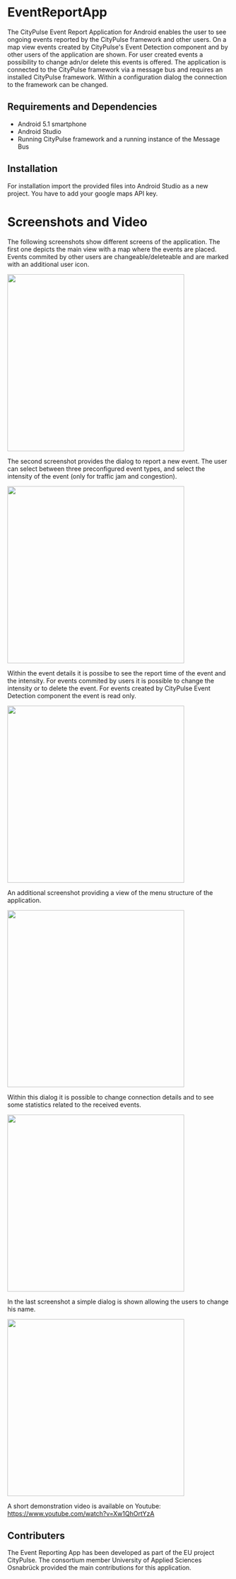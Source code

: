 # EventReportApp
The CityPulse Event Report Application for Android enables the user to see ongoing events reported by the CityPulse framework and other users. On a map view events created by CityPulse's Event Detection component and by other users of the application are shown. For user created events a possibility to change adn/or delete this events is offered. The application is connected to the CityPulse framework via a message bus and requires an installed CityPulse framework. Within a configuration dialog the connection to the framework can be changed.


## Requirements and Dependencies
- Android 5.1 smartphone
- Android Studio
- Running CityPulse framework and a running instance of the Message Bus

## Installation
For installation import the provided files into Android Studio as a new project. You have to add your google maps API key.

# Screenshots and Video
The following screenshots show different screens of the application. The first one depicts the main view with a map where the events are placed. Events commited by other users are changeable/deleteable and are marked with an additional user icon.

<img src="https://github.com/CityPulse/EventReportApp/blob/master/screenshots/screenshot1.png" width="400">

The second screenshot provides the dialog to report a new event. The user can select between three preconfigured event types, and select the intensity of the event (only for traffic jam and congestion).

<img src="https://github.com/CityPulse/EventReportApp/blob/master/screenshots/screenshot2.png" width="400">

Within the event details it is possibe to see the report time of the event and the intensity. For events commited by users it is possible to change the intensity or to delete the event. For events created by CityPulse Event Detection component the event is read only.

<img src="https://github.com/CityPulse/EventReportApp/blob/master/screenshots/screenshot3.png" width="400">

An additional screenshot providing a view of the menu structure of the application.

<img src="https://github.com/CityPulse/EventReportApp/blob/master/screenshots/screenshot4.png" width="400">

Within this dialog it is possible to change connection details and to see some statistics related to the received events.

<img src="https://github.com/CityPulse/EventReportApp/blob/master/screenshots/screenshot5.png" width="400">

In the last screenshot a simple dialog is shown allowing the users to change his name.

<img src="https://github.com/CityPulse/EventReportApp/blob/master/screenshots/screenshot6.png" width="400">

A short demonstration video is available on Youtube: https://www.youtube.com/watch?v=Xw1QhOrtYzA

## Contributers
The Event Reporting App has been developed as part of the EU project CityPulse. The consortium member University of Applied Sciences Osnabrück provided the main contributions for this application.


